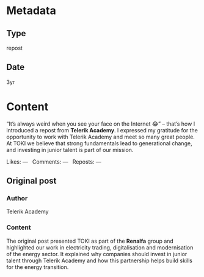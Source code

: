 # Metadata

## Type

repost

## Date

3yr

# Content

“It’s always weird when you see your face on the Internet 😂” – that’s how I introduced a repost from **Telerik Academy**.  I expressed my gratitude for the opportunity to work with Telerik Academy and meet so many great people.  At TOKI we believe that strong fundamentals lead to generational change, and investing in junior talent is part of our mission.

Likes: —   Comments: —   Reposts: —

## Original post

### Author

Telerik Academy

### Content

The original post presented TOKI as part of the **Renalfa** group and highlighted our work in electricity trading, digitalisation and modernisation of the energy sector.  It explained why companies should invest in junior talent through Telerik Academy and how this partnership helps build skills for the energy transition.
